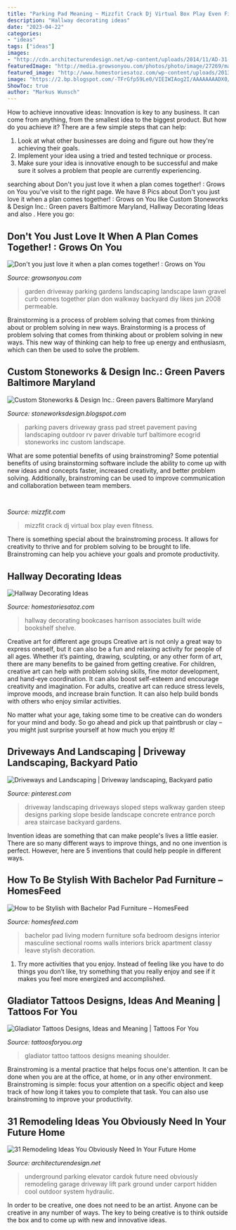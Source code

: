 ```yaml
---
title: "Parking Pad Meaning ~ Mizzfit Crack Dj Virtual Box Play Even Fitness"
description: "Hallway decorating ideas"
date: "2023-04-22"
categories:
- "ideas"
tags: ["ideas"]
images:
- "http://cdn.architecturendesign.net/wp-content/uploads/2014/11/AD-31-Remodeling-Ideas-You-Obviously-Need-In-Your-Future-Home-16.jpg"
featuredImage: "http://media.growsonyou.com/photos/photo/image/27269/main/RIMG0010.jpg"
featured_image: "http://www.homestoriesatoz.com/wp-content/uploads/2013/10/hallway-with-bookcases.jpg"
image: "https://2.bp.blogspot.com/-TFrGfp59Le0/VIEIWIAog2I/AAAAAAAADX0/N4TAMnkE8zE/s1600/GREEN%2BPAVERS%2BOFF%2BSTREET%2BPARKING.jpg"
ShowToc: true
author: "Markus Wunsch"
---
```



How to achieve innovative ideas:
Innovation is key to any business. It can come from anything, from the smallest idea to the biggest product. But how do you achieve it? There are a few simple steps that can help:
1. Look at what other businesses are doing and figure out how they're achieving their goals.
2. Implement your idea using a tried and tested technique or process.
3. Make sure your idea is innovative enough to be successful and make sure it solves a problem that people are currently experiencing.

	

		
searching about Don&#039;t you just love it when a plan comes together! : Grows on You you've visit to the right page. We have 8 Pics about Don&#039;t you just love it when a plan comes together! : Grows on You like Custom Stoneworks &amp; Design Inc.: Green pavers Baltimore Maryland, Hallway Decorating Ideas and also . Here you go:
		
    
## Don&#039;t You Just Love It When A Plan Comes Together! : Grows On You

<img loading=lazy src="http://media.growsonyou.com/photos/photo/image/27269/main/RIMG0010.jpg" onerror="this.onerror=null;this.src='https://tse1.mm.bing.net/th?id=OIP.uHQ1MbfQLQD7sJinJ8e6HwHaJ4&amp;pid=15.1';" alt="Don&#039;t you just love it when a plan comes together! : Grows on You">

_Source: growsonyou.com_

>garden driveway parking gardens landscaping landscape lawn gravel curb comes together plan don walkway backyard diy likes jun 2008 permeable. 

	

Brainstorming is a process of problem solving that comes from thinking about or problem solving in new ways.
Brainstorming is a process of problem solving that comes from thinking about or problem solving in new ways. This new way of thinking can help to free up energy and enthusiasm, which can then be used to solve the problem.

    
## Custom Stoneworks &amp; Design Inc.: Green Pavers Baltimore Maryland

<img loading=lazy src="https://2.bp.blogspot.com/-TFrGfp59Le0/VIEIWIAog2I/AAAAAAAADX0/N4TAMnkE8zE/s1600/GREEN%2BPAVERS%2BOFF%2BSTREET%2BPARKING.jpg" onerror="this.onerror=null;this.src='https://tse4.mm.bing.net/th?id=OIP.cWujiyqFF25RDO1TZimsOAHaJ4&amp;pid=15.1';" alt="Custom Stoneworks &amp; Design Inc.: Green pavers Baltimore Maryland">

_Source: stoneworksdesign.blogspot.com_

>parking pavers driveway grass pad street pavement paving landscaping outdoor rv paver drivable turf baltimore ecogrid stoneworks inc custom landscape. 

	

What are some potential benefits of using brainstroming?
Some potential benefits of using brainstorming software include the ability to come up with new ideas and concepts faster, increased creativity, and better problem solving. Additionally, brainstroming can be used to improve communication and collaboration between team members.

    
## 

<img loading=lazy src="http://mizzfit.com/Public/Files/post/bianca_jade_quarterly_subscription_box_fitness_e34e6fdcae.jpg" onerror="this.onerror=null;this.src='https://tse4.mm.bing.net/th?id=OIP.GmBFO1--zavRAXuEwWNTUgHaE5&amp;pid=15.1';" alt="">

_Source: mizzfit.com_

>mizzfit crack dj virtual box play even fitness. 

	

There is something special about the brainstroming process. It allows for creativity to thrive and for problem solving to be brought to life. Brainstroming can help you achieve your goals and promote productivity.

    
## Hallway Decorating Ideas

<img loading=lazy src="http://www.homestoriesatoz.com/wp-content/uploads/2013/10/hallway-with-bookcases.jpg" onerror="this.onerror=null;this.src='https://tse4.mm.bing.net/th?id=OIP.G6qHxeEe9EzCuhm7SvxyxQAAAA&amp;pid=15.1';" alt="Hallway Decorating Ideas">

_Source: homestoriesatoz.com_

>hallway decorating bookcases harrison associates built wide bookshelf shelve. 

	

Creative art for different age groups
Creative art is not only a great way to express oneself, but it can also be a fun and relaxing activity for people of all ages. Whether it’s painting, drawing, sculpting, or any other form of art, there are many benefits to be gained from getting creative.
For children, creative art can help with problem solving skills, fine motor development, and hand-eye coordination. It can also boost self-esteem and encourage creativity and imagination. For adults, creative art can reduce stress levels, improve moods, and increase brain function. It can also help build bonds with others who enjoy similar activities.

No matter what your age, taking some time to be creative can do wonders for your mind and body. So go ahead and pick up that paintbrush or clay – you might just surprise yourself at how much you enjoy it!

    
## Driveways And Landscaping | Driveway Landscaping, Backyard Patio

<img loading=lazy src="https://i.pinimg.com/originals/0c/c5/7d/0cc57dd767785209c2f93c9d6087c2c6.jpg" onerror="this.onerror=null;this.src='https://tse3.mm.bing.net/th?id=OIP.XZ1jxFvM-5hl3G_lT5oL3QHaJ4&amp;pid=15.1';" alt="Driveways and Landscaping | Driveway landscaping, Backyard patio">

_Source: pinterest.com_

>driveway landscaping driveways sloped steps walkway garden steep designs parking slope beside landscape concrete entrance porch area staircase backyard gardens. 

	

Invention ideas are something that can make people's lives a little easier. There are so many different ways to improve things, and no one invention is perfect. However, here are 5 inventions that could help people in different ways.

    
## How To Be Stylish With Bachelor Pad Furniture – HomesFeed

<img loading=lazy src="https://homesfeed.com/wp-content/uploads/2015/11/classy-blacl-bachelor-pad-furniture-idea-with-black-tile-siding-decoration-with-gray-couch-idea-and-round-glass-coffee-table-with-black-egg-chair-and-red-brick-wall-and-glass-window.jpg" onerror="this.onerror=null;this.src='https://tse3.mm.bing.net/th?id=OIP.xY3OaniXQ_kx6l_ocpkYAQHaFH&amp;pid=15.1';" alt="How to be Stylish with Bachelor Pad Furniture – HomesFeed">

_Source: homesfeed.com_

>bachelor pad living modern furniture sofa bedroom designs interior masculine sectional rooms walls interiors brick apartment classy leave stylish decoration. 

	

1. Try more activities that you enjoy. Instead of feeling like you have to do things you don’t like, try something that you really enjoy and see if it makes you feel more energized and accomplished. 

    
## Gladiator Tattoos Designs, Ideas And Meaning | Tattoos For You

<img loading=lazy src="http://www.tattoosforyou.org/wp-content/uploads/2016/03/Gladiator-Tattoo-Shoulder.jpg" onerror="this.onerror=null;this.src='https://tse4.mm.bing.net/th?id=OIP.wWPAqvNAzoSen_tBOxjx3AHaJ4&amp;pid=15.1';" alt="Gladiator Tattoos Designs, Ideas and Meaning | Tattoos For You">

_Source: tattoosforyou.org_

>gladiator tattoo tattoos designs meaning shoulder. 

	

Brainstroming is a mental practice that helps focus one's attention. It can be done when you are at the office, at home, or in any other environment. Brainstroming is simple: focus your attention on a specific object and keep track of how long it takes you to complete that task. You can also use brainstroming to improve your productivity.

    
## 31 Remodeling Ideas You Obviously Need In Your Future Home

<img loading=lazy src="http://cdn.architecturendesign.net/wp-content/uploads/2014/11/AD-31-Remodeling-Ideas-You-Obviously-Need-In-Your-Future-Home-16.jpg" onerror="this.onerror=null;this.src='https://tse4.mm.bing.net/th?id=OIP.L3bEgp3sK3ksCn7nIWTUKwHaFM&amp;pid=15.1';" alt="31 Remodeling Ideas You Obviously Need In Your Future Home">

_Source: architecturendesign.net_

>underground parking elevator cardok future need obviously remodeling garage driveway lift park ground under carport hidden cool outdoor system hydraulic. 

	

In order to be creative, one does not need to be an artist. Anyone can be creative in any number of ways. The key to being creative is to think outside the box and to come up with new and innovative ideas.

